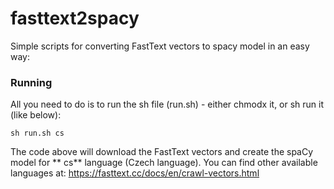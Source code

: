 # fasttext2spacy
Simple scripts for converting FastText vectors to spacy model in an easy way:

### Running
All you need to do is to run the sh file (run.sh) - either chmodx it, or sh run it (like below): 
```
sh run.sh cs
```
The code above will download the FastText vectors and create the spaCy model for ** cs** language (Czech language). 
You can find other available languages at: https://fasttext.cc/docs/en/crawl-vectors.html


